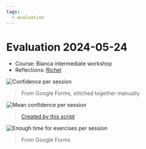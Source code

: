 ```yaml
---
tags:
  - evaluation
---
```


# Evaluation 2024-05-24

- Course: Bianca intermediate workshop
- Reflections: [Richel](../../reflections/20240524/README.md)

![Confidence per session](20240524_confidence.png)

> From Google Forms, stitched together manually

![Mean confidence per session](20240524_mean_confidence_per_session.png)

> [Created by this script](../../reflections/20240524/create_mean_confidence_per_session_plot.R)

![Enough time for exercises per session](20240524_enough_time_for_exercises.png)

> From Google Forms
